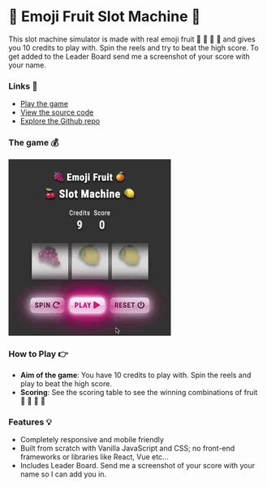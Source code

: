 # 🎰 Emoji Fruit Slot Machine 🎰

This slot machine simulator is made with real emoji fruit 🍇 🍊 🍒 🍋 and gives you 10 credits to play with. Spin the reels and try to beat the high score. To get added to the Leader Board send me a screenshot of your score with your name.

### Links 🔗
- [Play the game](https://js-emoji-fruit-slot-machine.rolandjlevy.repl.co/)
- [View the source code](https://repl.it/@RolandJLevy/js-emoji-fruit-slot-machine)
- [Explore the Github repo](https://github.com/rolandjlevy/js-emoji-fruit-slot-machine)

### The game 💰
![Emoji Fruit Slot Machine](images/emoji-fruit-slot-machine.gif)

### How to Play 👉
- **Aim of the game**: You have 10 credits to play with. Spin the reels and play to beat the high score.
- **Scoring**: See the scoring table to see the winning combinations of fruit 🍇 🍊 🍒 🍋

### Features 💡
- Completely responsive and mobile friendly
- Built from scratch with Vanilla JavaScript and CSS; no front-end frameworks or libraries like React, Vue etc...
- Includes Leader Board. Send me a screenshot of your score with your name so I can add you in.
